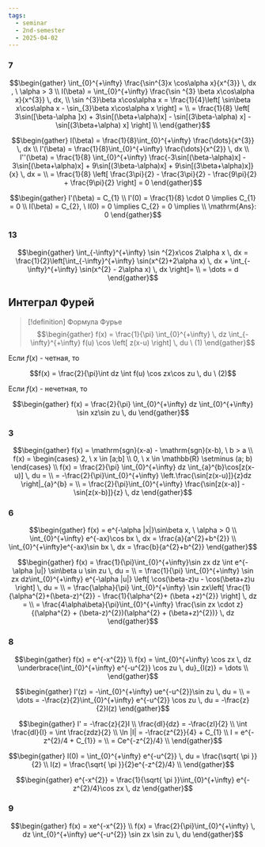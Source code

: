 ```yaml
---
tags:
  - seminar
  - 2nd-semester
  - 2025-04-02
---
```


### 7

$$\begin{gather}
\int_{0}^{+\infty} \frac{\sin^{3}x \cos\alpha x}{x^{3}} \, dx , \ \alpha > 3 \\
I(\beta) = \int_{0}^{+\infty} \frac{\sin ^{3} \beta x\cos\alpha x}{x^{3}} \, dx, \\
\sin ^{3}\beta x\cos\alpha x = \frac{1}{4}\left[ \sin\beta x\cos\alpha x - \sin_{3}\beta x\cos\alpha x \right] = \\
= \frac{1}{8} \left[ 3\sin([\beta-\alpha ]x) + 3\sin[(\beta+\alpha)x] - \sin[(3\beta-\alpha) x] - \sin[(3\beta+\alpha) x] \right] \\
\end{gather}$$

$$\begin{gather}
I(\beta) = \frac{1}{8}\int_{0}^{+\infty} \frac{\dots}{x^{3}} \, dx \\
I'(\beta) = \frac{1}{8}\int_{0}^{+\infty} \frac{\dots}{x^{2}} \, dx  \\
I''(\beta) = \frac{1}{8} \int_{0}^{+\infty} \frac{-3\sin[(\beta-\alpha)x] - 3\sin[(\beta+\alpha)x] + 9\sin[(3\beta-\alpha)x] + 9\sin[(3\beta+\alpha)x]}{x} \, dx = \\
= \frac{1}{8} \left[ \frac{3\pi}{2} - \frac{3\pi}{2} - \frac{9\pi}{2} + \frac{9\pi}{2} \right] = 0
\end{gather}$$

$$\begin{gather}
I'(\beta) = C_{1} \\
I'(0) = \frac{1}{8} \cdot 0 \implies C_{1} = 0 \\
I(\beta) = C_{2}, \ I(0) = 0 \implies C_{2} = 0 \implies \\
\mathrm{Ans}: 0
\end{gather}$$

### 13

$$\begin{gather}
\int_{-\infty}^{+\infty} \sin ^{2}x\cos 2\alpha x \, dx = \frac{1}{2}\left[\int_{-\infty}^{+\infty} \sin(x^{2}+2\alpha x) \, dx + \int_{-\infty}^{+\infty} \sin(x^{2} - 2\alpha x) \, dx  \right]= \\
= \dots = d
\end{gather}$$

## Интеграл Фурей

> [!definition] Формула Фурье
> $$\begin{gather}
f(x) = \frac{1}{\pi} \int_{0}^{+\infty} \, dz \int_{-\infty}^{+\infty} f(u) \cos \left[ z(x-u) \right]  \, du \ (1)
\end{gather}$$

Если $f(x)$ - четная, то

$$f(x) = \frac{2}{\pi}\int dz \int f(u) \cos zx\cos zu \, du \ (2)$$

Если $f(x)$ - нечетная, то

$$\begin{gather}
f(x) = \frac{2}{\pi} \int_{0}^{+\infty} dz \int_{0}^{+\infty} \sin xz\sin zu \, du
\end{gather}$$

### 3

$$\begin{gather}
f(x) = \mathrm{sgn}(x-a) - \mathrm{sgn}(x-b), \ b > a \\
f(x) = \begin{cases}
2, \ x \in [a;b] \\
0, \ x \in \mathbb{R} \setminus (a; b)
\end{cases} \\
f(x) = \frac{2}{\pi} \int_{0}^{+\infty} dz \int_{a}^{b}\cos[z(x-u)] \, du = \\
= -\frac{2}{\pi}\int_{0}^{+\infty} \left.\frac{\sin[z(x-u)]}{z}dz \right|_{a}^{b} = \\
= \frac{2}{\pi}\int_{0}^{+\infty}  \frac{\sin[z(x-a)] - \sin[z(x-b)]}{z} \, dz
\end{gather}$$

### 6

$$\begin{gather}
f(x) = e^{-\alpha |x|}\sin\beta x, \ \alpha > 0 \\
\int_{0}^{+\infty} e^{-ax}\cos bx \, dx  = \frac{a}{a^{2}+b^{2}} \\
\int_{0}^{+\infty}e^{-ax}\sin bx \, dx = \frac{b}{a^{2}+b^{2}} 
\end{gather}$$

$$\begin{gather}
f(x) = \frac{1}{\pi}\int_{0}^{+\infty}\sin zx dz \int e^{-\alpha |u|} \sin\beta u \sin zu \, du = \\
= \frac{1}{\pi} \int_{0}^{+\infty} \sin zx dz\int_{0}^{+\infty} e^{-\alpha |u|} \left[ \cos(\beta-z)u - \cos(\beta+z)u \right]   \, du = \\
= \frac{\alpha}{\pi} \int_{0}^{+\infty} \sin zx\left[ \frac{1}{\alpha^{2}+(\beta-z)^{2}} - \frac{1}{\alpha^{2}+ (\beta +z)^{2}} \right]  \, dz = \\
= \frac{4\alpha\beta}{\pi}\int_{0}^{+\infty} \frac{\sin zx \cdot z}{(\alpha^{2} + (\beta-z)^{2})(\alpha^{2} + (\beta+z)^{2})} \, dz
\end{gather}$$

### 8

$$\begin{gather}
f(x) = e^{-x^{2}} \\
f(x) = \int_{0}^{+\infty} \cos zx \, dz \underbrace{\int_{0}^{+\infty} e^{-u^{2}} \cos zu \, du}_{I(z)} = \dots \\
\end{gather}$$

$$\begin{gather}
I'(z) = -\int_{0}^{+\infty} ue^{-u^{2}}\sin zu \, du = \\
= \dots = 
-\frac{z}{2}\int_{0}^{+\infty} e^{-u^{2}} \cos zu \, du = -\frac{z}{2}I(z)
\end{gather}$$

$$\begin{gather}
I' = -\frac{z}{2}I \\
\frac{dI}{dz} = -\frac{zI}{2} \\
\int \frac{dI}{I} = \int \frac{zdz}{2} \\
\ln |I| =  -\frac{z^{2}}{4} + C_{1} \\
I = e^{-z^{2}/4 + C_{1}} = \\
= Ce^{-z^{2}/4} \\
\end{gather}$$

$$\begin{gather}
I(0) = \int_{0}^{+\infty} e^{-u^{2}} \, du = \frac{\sqrt{ \pi }}{2} \\
I(z) = \frac{\sqrt{ \pi }}{2}e^{-z^{2}/4} \\
\end{gather}$$

$$\begin{gather}
e^{-x^{2}} = \frac{1}{\sqrt{ \pi }}\int_{0}^{+\infty} e^{-z^{2}/4}\cos zx \, dz
\end{gather}$$

### 9

$$\begin{gather}
f(x) = xe^{-x^{2}} \\
f(x) = \frac{2}{\pi}\int_{0}^{+\infty}  \, dz \int_{0}^{+\infty} ue^{-u^{2}} \sin zx \sin zu  \, du 
\end{gather}$$